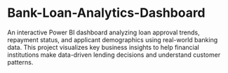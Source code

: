 # Bank-Loan-Analytics-Dashboard
An interactive Power BI dashboard analyzing loan approval trends, repayment status, and applicant demographics using real-world banking data.   This project visualizes key business insights to help financial institutions make data-driven lending decisions and understand customer patterns.

